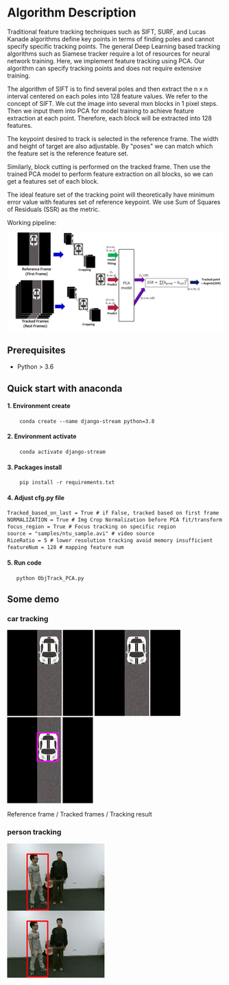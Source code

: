 
# Algorithm Description
Traditional feature tracking techniques such as SIFT, SURF, and Lucas Kanade algorithms define key points in terms of finding poles and cannot specify specific tracking points. The general Deep Learning based tracking algorithms such as Siamese tracker require a lot of resources for neural network training. Here, we implement feature tracking using PCA. Our algorithm can specify tracking points and does not require extensive training.

The algorithm of SIFT is to find several poles and then extract the n x n interval centered on each poles into 128 feature values.
We refer to the concept of SIFT.
We cut the image into several mxn blocks in 1 pixel steps.
Then we input them into PCA for model training to achieve feature extraction at each point.
Therefore, each block will be extracted into 128 features.

The keypoint desired to track is selected in the reference frame. 
The width and height of target are also adjustable.
By "poses" we can match which the feature set is the reference feature set.

Similarly, block cutting is performed on the tracked frame.
Then use the trained PCA model to perform feature extraction on all blocks, so we can get a features set of each block.
  
The ideal feature set of the tracking point will theoretically have minimum error value with features set of reference keypoint. 
We use Sum of Squares of Residuals (SSR) as the metric.

Working pipeline:

![Demo_frames](https://github.com/JacobChen1998/Feature-tracking-with-PCA/blob/main/demo/flowchart.png)
  
 ## Prerequisites 
- Python > 3.6

## Quick start with anaconda 

#### 1. Environment create
```
    conda create --name django-stream python=3.8
```

#### 2. Environment activate
```
    conda activate django-stream
```

#### 3. Packages install
```
    pip install -r requirements.txt
```

#### 4. Adjust cfg.py file
```
Tracked_based_on_last = True # if False, tracked based on first frame
NORMALIZATION = True # Img Crop Normalization before PCA fit/transform
focus_region = True # Focus tracking on specific region
source = "samples/ntu_sample.avi" # video source
RizeRatio = 5 # lower resolution tracking avoid memory insufficient
featureNum = 128 # mapping feature num
```

#### 5. Run code
```
   python ObjTrack_PCA.py
```

## Some demo

### car tracking
 
![Ref_frame](https://github.com/JacobChen1998/Feature-tracking-with-PCA/blob/main/demo/reference_frame.png)
![Org_frames](https://github.com/JacobChen1998/Feature-tracking-with-PCA/blob/main/demo/origin.gif)
![Demo_frames](https://github.com/JacobChen1998/Feature-tracking-with-PCA/blob/main/demo/demo.gif)
  
Reference frame         /        Tracked frames      /           Tracking result

### person tracking

![Demo_frames](https://github.com/JacobChen1998/Feature-tracking-with-PCA/blob/main/demo/demo_person.gif)

